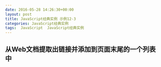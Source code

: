 ```yaml
---
date: 2016-05-28 14:26:30+00:00
layout: post
title: JavaScript经典实例 示例12-3
categories: JavaScript经典实例
tags:  JavaScript  JavaScript经典实例
---
```


从Web文档提取出链接并添加到页面末尾的一个列表中
----------------

<html>
    <head>
        <title>Moving Links</title>
        <style type="text/css">
            ul li
            {
                list-style-type: none;
                padding-bottom: 5px;
            }
            
        </style>
        <script type="text/javascript">
            window.onload = function() {
                var links = document.querySelectorAll('a'),
                    footnote = document.createElement('ul');
                    
                // 针对所有的链接
                for (var i = 0; i < links.length; i++) {
                    
                    // 获取父节点
                    var parent = links[i].parentNode,
                    
                    // 创建编号索引文本
                        num = document.createTextNode(i + 1),
                        sup = document.createElement('sup');
                    sup.appendChild(num);
                    
                    // 处理子节点
                    var children = links[i].childNodes;
                    
                    for (var j = 0; j < children.length; j++) {
                        var newChild = children[j].cloneNode(true);
                        
                        parent.insertBefore(newChild, links[i]);
                    }
                    
                    // 添加上标编号
                    var sup2 = sup.cloneNode(true);
                    
                    parent.insertBefore(sup2, links[i]);
                    
                    // 添加到脚注的一个链接
                    var li = document.createElement('li');
                    
                    li.appendChild(sup);
                    li.appendChild(links[i]);
                    footnote.appendChild(li);
                }
                
                document.getElementsByTagName('body')[0].appendChild(footnote);
            }
                        
        </script>
    </head>
    <body>
        <div id="target">
            <p>
                A favorite place of mine to visit in St. Louis is the 
                <a href="http://www.mobot.org/">Missouri Botanical Gardens</a>
                Great flowers all year round, though, are the 
                <a href="http://stlzoo.org/">St. Louis Zoo</a>, the 
                <a href="http://www.nps.gov/jeff/index.htm"><em>Gateway Arch</em></a>
                , the <a href="http://www.citygardenstl.org/">City Garden</a>
                , and the <a href="http://mdc.mo.gov/areas/cnc/powder/">Powder Valley COnservation Nature Center</a>
            </p>
        </div>
    </body>
</html>

源码如下：

``` javascript
<!DOCTYPE html>
<html>
    <head>
        <title>Moving Links</title>
        <style type="text/css">
            ul li
            {
                list-style-type: none;
                padding-bottom: 5px;
            }
            
        </style>
        <script type="text/javascript">
            window.onload = function() {
                var links = document.querySelectorAll('a'),
                    footnote = document.createElement('ul');
                    
                // 针对所有的链接
                for (var i = 0; i < links.length; i++) {
                    
                    // 获取父节点
                    var parent = links[i].parentNode,
                    
                    // 创建编号索引文本
                        num = document.createTextNode(i + 1),
                        sup = document.createElement('sup');
                    sup.appendChild(num);
                    
                    // 处理子节点
                    var children = links[i].childNodes;
                    
                    for (var j = 0; j < children.length; j++) {
                        var newChild = children[j].cloneNode(true);
                        
                        parent.insertBefore(newChild, links[i]);
                    }
                    
                    // 添加上标编号
                    var sup2 = sup.cloneNode(true);
                    
                    parent.insertBefore(sup2, links[i]);
                    
                    // 添加到脚注的一个链接
                    var li = document.createElement('li');
                    
                    li.appendChild(sup);
                    li.appendChild(links[i]);
                    footnote.appendChild(li);
                }
                
                document.getElementsByTagName('body')[0].appendChild(footnote);
            }
                        
        </script>
    </head>
    <body>
        <div id="target">
            <p>
                A favorite place of mine to visit in St. Louis is the 
                <a href="http://www.mobot.org/">Missouri Botanical Gardens</a>
                Great flowers all year round, though, are the 
                <a href="http://stlzoo.org/">St. Louis Zoo</a>, the 
                <a href="http://www.nps.gov/jeff/index.htm"><em>Gateway Arch</em></a>
                , the <a href="http://www.citygardenstl.org/">City Garden</a>
                , and the <a href="http://mdc.mo.gov/areas/cnc/powder/">Powder Valley COnservation Nature Center</a>
            </p>
        </div>
    </body>
</html>
``` 
